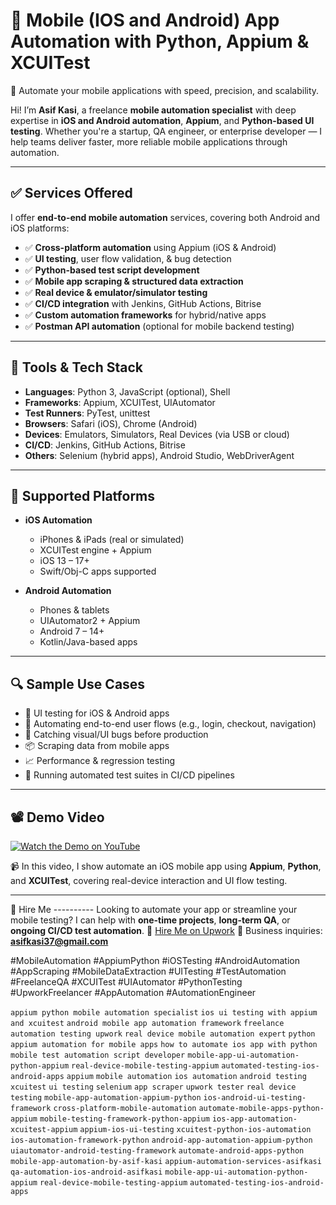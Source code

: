 # 🤖 Mobile (IOS and Android) App Automation with Python, Appium & XCUITest

🚀 Automate your mobile applications with speed, precision, and scalability.

Hi! I’m **Asif Kasi**, a freelance **mobile automation specialist** with deep expertise in **iOS and Android automation**, **Appium**, and **Python-based UI testing**. Whether you're a startup, QA engineer, or enterprise developer — I help teams deliver faster, more reliable mobile applications through automation.

---

## ✅ Services Offered

I offer **end-to-end mobile automation** services, covering both Android and iOS platforms:

- ✅ **Cross-platform automation** using Appium (iOS & Android)  
- ✅ **UI testing**, user flow validation, & bug detection  
- ✅ **Python-based test script development**  
- ✅ **Mobile app scraping & structured data extraction**  
- ✅ **Real device & emulator/simulator testing**  
- ✅ **CI/CD integration** with Jenkins, GitHub Actions, Bitrise  
- ✅ **Custom automation frameworks** for hybrid/native apps  
- ✅ **Postman API automation** (optional for mobile backend testing)

---

## 🧰 Tools & Tech Stack

- **Languages**: Python 3, JavaScript (optional), Shell  
- **Frameworks**: Appium, XCUITest, UIAutomator  
- **Test Runners**: PyTest, unittest  
- **Browsers**: Safari (iOS), Chrome (Android)  
- **Devices**: Emulators, Simulators, Real Devices (via USB or cloud)  
- **CI/CD**: Jenkins, GitHub Actions, Bitrise  
- **Others**: Selenium (hybrid apps), Android Studio, WebDriverAgent

---

## 📱 Supported Platforms

- **iOS Automation**  
  - iPhones & iPads (real or simulated)  
  - XCUITest engine + Appium  
  - iOS 13 – 17+  
  - Swift/Obj-C apps supported  

- **Android Automation**  
  - Phones & tablets  
  - UIAutomator2 + Appium  
  - Android 7 – 14+  
  - Kotlin/Java-based apps  

---

## 🔍 Sample Use Cases

- 🧪 UI testing for iOS & Android apps  
- 🧩 Automating end-to-end user flows (e.g., login, checkout, navigation)  
- 🐞 Catching visual/UI bugs before production  
- 📦 Scraping data from mobile apps  
- 📈 Performance & regression testing  
- 🧬 Running automated test suites in CI/CD pipelines  

---

## 📽 Demo Video

[![Watch the Demo on YouTube](https://img.youtube.com/vi/uSwQ1NsOwfQ/0.jpg)](https://youtu.be/nrSc7Isr4P0?si=lcWKSb1Lc_mhbZoI)

📹 In this video, I show automate an iOS mobile app using **Appium**, **Python**, and **XCUITest**, covering real-device interaction and UI flow testing.

---

🔗 Hire Me ---------- Looking to automate your app or streamline your mobile testing? I can help with **one-time projects**, **long-term QA**, or **ongoing CI/CD test automation**. 
💼 [Hire Me on Upwork](https://www.upwork.com/freelancers/~0197b048247ad5f71a) 
📧 Business inquiries: **asifkasi37@gmail.com**


#MobileAutomation #AppiumPython #iOSTesting #AndroidAutomation #AppScraping #MobileDataExtraction #UITesting #TestAutomation #FreelanceQA #XCUITest #UIAutomator #PythonTesting #UpworkFreelancer #AppAutomation #AutomationEngineer

`appium python mobile automation specialist` `ios ui testing with appium and xcuitest` `android mobile app automation framework` `freelance automation testing upwork` `real device mobile automation expert` `python appium automation for mobile apps` `how to automate ios app with python` `mobile test automation script developer` `mobile-app-ui-automation-python-appium` `real-device-mobile-testing-appium` `automated-testing-ios-android-apps` `appium` `mobile automation` `ios automation` `android testing` `xcuitest` `ui testing` `selenium` `app scraper` `upwork tester` `real device testing` `mobile-app-automation-appium-python` `ios-android-ui-testing-framework` `cross-platform-mobile-automation` `automate-mobile-apps-python-appium` `mobile-testing-framework-python-appium` `ios-app-automation-xcuitest-appium` `appium-ios-ui-testing` `xcuitest-python-ios-automation` `ios-automation-framework-python` `android-app-automation-appium-python` `uiautomator-android-testing-framework` `automate-android-apps-python` `mobile-app-automation-by-asif-kasi` `appium-automation-services-asifkasi` `qa-automation-ios-android-asifkasi` `mobile-app-ui-automation-python-appium` `real-device-mobile-testing-appium` `automated-testing-ios-android-apps` 
